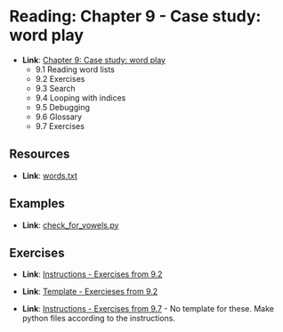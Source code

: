 
# Reading: Chapter 9 - Case study: word play
- **Link**: [Chapter 9: Case study: word play](https://greenteapress.com/thinkpython2/html/thinkpython2010.html)
  - 9.1 Reading word lists
  - 9.2 Exercises
  - 9.3 Search
  - 9.4 Looping with indices
  - 9.5 Debugging
  - 9.6 Glossary
  - 9.7 Exercises
 

## Resources
  - **Link**: [words.txt](../../lib/words.txt)

## Examples
  - **Link**: [check_for_vowels.py](./check_for_vowels.py)

## Exercises
  - **Link**: [Instructions - Exercises from 9.2](./exercises_1.md)
  - **Link**: [Template - Exercieses from 9.2](./exercises_1.py)

  - **Link**: [Instructions - Exercises from 9.7](./exercises_2.md) - No template for these.  Make python files according to the instructions.

